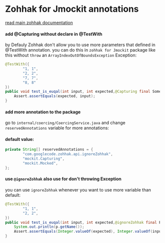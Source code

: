 # Zohhak for Jmockit annotations

[read main zohhak documentation](https://github.com/piotrturski/zohhak)
#### add @Capturing  without declare in @TestWith
by Defauly Zohhak don't allow you to use more parameters that defined in @TestWith annotation. you can do this in `zohhak for Jmockit` package like this without `throw` an `ArrayIndexOutOfBoundsException` Exception:
```java
@TestWith({
        "1, 1",
        "2, 2",
        "7, 7",
        "8, 8"
})
public void test_is_euqal(int input, int expected,@Capturing final Something x){
    Assert.assertEquals(expected, input);
}
```

#### add more annotation to the package
go to `internal/coercing/CoercingService.java` and change ` reservedAnnotations` variable for more annotations:  
#### default value:
```java
private String[] reservedAnnotations = {
        "com.googlecode.zohhak.api.ignoreZohhak",
        "mockit.Capturing",
        "mockit.Mocked",
};
```

#### use `@ignoreZohhak` also use for don't throwing Exception
you can use `ignoreZohhak` whenever you want to use more variable than default:
```java
@TestWith({
        "1, 1",
        "2, 2",
})
public void test_is_euqal(int input, int expected,@ignoreZohhak final Person p){
    System.out.println(p.getName());
    Assert.assertEquals(Integer.valueOf(expected), Integer.valueOf(input));
}
```
